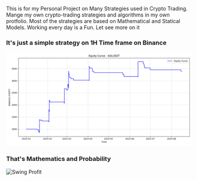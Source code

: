This is for my Personal Project on Many Strategies used in Crypto Trading. 
Mange my own crypto-trading strategies and algorithms in my own protfolio.
Most of the strategies are based on Mathematical and Statical Models.
Working every day is a Fun.
Let see more on it


<h3>It's just a simple strategy on 1H Time frame on Binance</h3>

![Swing Profit](8.1_H_Sol_Strategy/Swing_Profit.png)

<h3>That's Mathematics and Probability</h3>

![Swing Profit](11.Calculation/IMG_20250909_231918.jpg)
